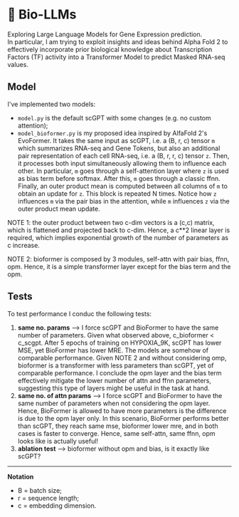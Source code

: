 # 🧬 Bio-LLMs
Exploring Large Language Models for Gene Expression prediction.  
In particular, I am trying to exploit insights and ideas behind Alpha Fold 2 to effectively incorporate prior biological knowledge about Transcription Factors (TF) activity into a Transformer Model to predict Masked RNA-seq values.

## Model
I've implemented two models:
- `model.py` is the default scGPT with some changes (e.g. no custom attention);
- `model_bioformer.py` is my proposed idea inspired by AlfaFold 2's EvoFormer. It takes the same input as scGPT, i.e. a (B, r, c) tensor `m` which summarizes RNA-seq and Gene Tokens, but also an additional pair representation of each cell RNA-seq, i.e. a (B, r, r, c) tensor `z`. Then, it processes both input simultaneously allowing them to influence each other. In particular, `m` goes through a self-attention layer where `z` is used as bias term before softmax. After this, `m` goes through a classic ffnn. Finally, an outer product mean is computed between all columns of `m` to obtain an update for `z`. This block is repeated N times. Notice how `z` influences `m` via the pair bias in the attention, while `m` influences `z` via the outer product mean update.   

NOTE 1: the outer product between two c-dim vectors is a (c,c) matrix, which is flattened and projected back to c-dim. Hence, a c**2 linear layer is required, which implies exponential growth of the number of parameters as c increase.  

NOTE 2: bioformer is composed by 3 modules, self-attn with pair bias, ffnn, opm. Hence, it is a simple transformer layer except for the bias term and the opm.

## Tests
To test performance I conduc the following tests:  
1. **same no. params** --> I force scGPT and BioFormer to have the same number of parameters. Given what observed above, c_bioformer < c_scgpt. After 5 epochs of training on HYPOXIA_9K, scGPT has lower MSE, yet BioFormer has lower MRE. The models are somehow of comparable performance. Given NOTE 2 and without considering omp, bioformer is a transformer with less parameters than scGPT, yet of comparable performance. I conclude the opm layer and the bias term effectively mitigate the lower number of attn and ffnn parameters, suggesting this type of layers might be useful in the task at hand.  
2. **same no. of attn params** --> I force scGPT and BioFormer to have the same number of parameters when not considering the opm layer. Hence, BioFormer is allowed to have more parameters is the difference is due to the opm layer only. In this scenario, BioFormer performs better than scGPT, they reach same mse, bioformer lower mre, and in both cases is faster to converge. Hence, same self-attn, same ffnn, opm looks like is actually useful!
3. **ablation test** --> bioformer without opm and bias, is it exactly like scGPT?

---
**Notation**
- B = batch size;
- r = sequence length;
- c = embedding dimension.